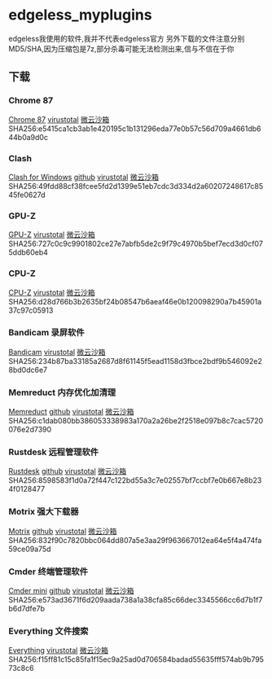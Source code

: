 # edgeless_myplugins
edgeless我使用的软件,我并不代表edgeless官方
另外下载的文件注意分别MD5/SHA,因为压缩包是7z,部分杀毒可能无法检测出来,信与不信在于你
## 下载
### Chrome 87
[Chrome 87](https://www.123pan.com/s/gpyA-AM0A3.html) [virustotal](https://www.virustotal.com/gui/file/e5415ca1cb3ab1e420195c1b131296eda77e0b57c56d709a4661db644b0a9d0c)  [微云沙箱](https://s.threatbook.com/report/file/e5415ca1cb3ab1e420195c1b131296eda77e0b57c56d709a4661db644b0a9d0c) SHA256:e5415ca1cb3ab1e420195c1b131296eda77e0b57c56d709a4661db644b0a9d0c
### Clash
[Clash for Windows](https://u.pcloud.link/publink/show?code=XZz1GtVZozzNX9WWRR0aoaK8VVzmAkpOI5fy) [github](https://github.com/Fndroid/clash_for_windows_pkg)  [virustotal](https://www.virustotal.com/gui/file/49fdd88cf38fcee5fd2d1399e51eb7cdc3d334d2a60207248617c8545fe0627d)  [微云沙箱](https://s.threatbook.com/report/file/49fdd88cf38fcee5fd2d1399e51eb7cdc3d334d2a60207248617c8545fe0627d)  SHA256:49fdd88cf38fcee5fd2d1399e51eb7cdc3d334d2a60207248617c8545fe0627d
### GPU-Z
[GPU-Z](https://www.123pan.com/s/gpyA-9M0A3.html) [virustotal](https://www.virustotal.com/gui/file/727c0c9c9901802ce27e7abfb5de2c9f79c4970b5bef7ecd3d0cf075ddb60eb4)  [微云沙箱](https://s.threatbook.com/report/file/727c0c9c9901802ce27e7abfb5de2c9f79c4970b5bef7ecd3d0cf075ddb60eb4)  SHA256:727c0c9c9901802ce27e7abfb5de2c9f79c4970b5bef7ecd3d0cf075ddb60eb4
### CPU-Z
[CPU-Z](https://www.123pan.com/s/gpyA-EM0A3.html) [virustotal](https://www.virustotal.com/gui/file/d28d766b3b2635bf24b08547b6aeaf46e0b120098290a7b45901a37c97c05913)  [微云沙箱](https://s.threatbook.com/report/file/d28d766b3b2635bf24b08547b6aeaf46e0b120098290a7b45901a37c97c05913)  SHA256:d28d766b3b2635bf24b08547b6aeaf46e0b120098290a7b45901a37c97c05913
### Bandicam  录屏软件
[Bandicam](https://www.123pan.com/s/gpyA-kM0A3.html)  [virustotal](https://www.virustotal.com/gui/file/234b87ba33185a2687d8f61145f5ead1158d3fbce2bdf9b546092e28bd0dc6e7)  [微云沙箱](https://s.threatbook.com/report/file/234b87ba33185a2687d8f61145f5ead1158d3fbce2bdf9b546092e28bd0dc6e7)  SHA256:234b87ba33185a2687d8f61145f5ead1158d3fbce2bdf9b546092e28bd0dc6e7
### Memreduct 内存优化加清理
[Memreduct](https://www.123pan.com/s/gpyA-oM0A3.html) [github](https://github.com/henrypp/memreduct)  [virustotal](https://www.virustotal.com/gui/file/c1dab080bb386053338983a170a2a26be2f2518e097b8c7cac5720076e2d7390)  [微云沙箱](https://s.threatbook.com/report/file/c1dab080bb386053338983a170a2a26be2f2518e097b8c7cac5720076e2d7390)  SHA256:c1dab080bb386053338983a170a2a26be2f2518e097b8c7cac5720076e2d7390
### Rustdesk  远程管理软件
[Rustdesk](https://www.123pan.com/s/gpyA-mM0A3.html)  [github](https://github.com/rustdesk/rustdesk)  [virustotal](https://www.virustotal.com/gui/file/8598583f1d0a72f447c122bd55a3c7e02557bf7ccbf7e0b667e8b234f0128477)  [微云沙箱](https://s.threatbook.com/report/file/8598583f1d0a72f447c122bd55a3c7e02557bf7ccbf7e0b667e8b234f0128477)  SHA256:8598583f1d0a72f447c122bd55a3c7e02557bf7ccbf7e0b667e8b234f0128477
### Motrix  强大下载器
[Motrix](https://www.123pan.com/s/gpyA-1M0A3.html) [github](https://github.com/agalwood/Motrix) [virustotal](https://www.virustotal.com/gui/file/832f90c7820bbc064dd807a5e3aa29f963667012ea64e5f4a474fa59ce09a75d)  [微云沙箱](https://s.threatbook.com/report/file/832f90c7820bbc064dd807a5e3aa29f963667012ea64e5f4a474fa59ce09a75d)  SHA256:832f90c7820bbc064dd807a5e3aa29f963667012ea64e5f4a474fa59ce09a75d
### Cmder 终端管理软件
[Cmder mini](https://www.123pan.com/s/gpyA-4M0A3.html) [github](https://github.com/cmderdev/cmder) [virustotal](https://www.virustotal.com/gui/file/e573ad3671f6d209aada738a1a38cfa85c66dec3345566cc6d7b1f7b6d7dfe7b)  [微云沙箱](https://s.threatbook.com/report/file/e573ad3671f6d209aada738a1a38cfa85c66dec3345566cc6d7b1f7b6d7dfe7b)  SHA256:e573ad3671f6d209aada738a1a38cfa85c66dec3345566cc6d7b1f7b6d7dfe7b
### Everything  文件搜索
[Everything](https://www.123pan.com/s/gpyA-pM0A3.html)  [virustotal](https://www.virustotal.com/gui/file/f15ff81c15c85fa1f15ec9a25ad0d706584badad55635fff574ab9b79573c8c6)  [微云沙箱](https://s.threatbook.com/report/file/f15ff81c15c85fa1f15ec9a25ad0d706584badad55635fff574ab9b79573c8c6)  SHA256:f15ff81c15c85fa1f15ec9a25ad0d706584badad55635fff574ab9b79573c8c6
